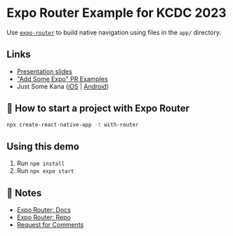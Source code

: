 # Expo Router Example for KCDC 2023

Use [`expo-router`](https://expo.github.io/router) to build native navigation using files in the `app/` directory.

## Links
- [Presentation slides](https://docs.google.com/presentation/d/16xTkA1DNdllXTpmDXVci5Xg8eL5SiNZuAtCgmY2g3h4/edit?usp=sharing)
- ["Add Some Expo" PR Examples](https://github.com/keith-kurak/AddSomeExpo2023)
- Just Some Kana ([iOS](https://apps.apple.com/us/app/just-some-kana/id1671606312) | [Android](https://play.google.com/store/apps/details?id=com.keithkurak.justkana))

## 🚀 How to start a project with Expo Router

```sh
npx create-react-native-app -t with-router
```

## Using this demo
1. Run `npm install`
2. Run `npx expo start`

## 📝 Notes

- [Expo Router: Docs](https://expo.github.io/router)
- [Expo Router: Repo](https://github.com/expo/router)
- [Request for Comments](https://github.com/expo/router/discussions/1)
